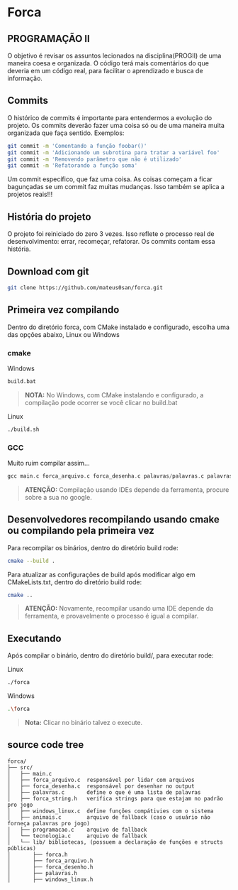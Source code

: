 # Forca

## PROGRAMAÇÃO II
O objetivo é revisar os assuntos lecionados na disciplina(PROGII) de
uma maneira coesa e organizada. O código terá mais comentários do
que deveria em um código real, para facilitar o aprendizado e busca de
informação.

## Commits
O histórico de commits é importante para entendermos a evolução do projeto.
Os commits deverão fazer uma coisa só ou de uma maneira muita organizada
que faça sentido. Exemplos:
```bash
git commit -m 'Comentando a função foobar()'
git commit -m 'Adicionando um subrotina para tratar a variável foo'
git commit -m 'Removendo parâmetro que não é utilizado'
git commit -m 'Refatorando a função soma'
```
Um commit específico, que faz uma coisa. As coisas começam a ficar bagunçadas
se um commit faz muitas mudanças. Isso também se aplica a projetos reais!!!

## História do projeto
O projeto foi reiniciado do zero 3 vezes. Isso reflete o processo real de desenvolvimento: errar, recomeçar, refatorar. Os commits contam essa história.

## Download com git
```bash
git clone https://github.com/mateus0san/forca.git
```

## Primeira vez compilando
Dentro do diretório forca, com CMake instalado e configurado, escolha uma das opções abaixo, Linux ou Windows
### cmake
Windows
```bat
build.bat
```
> **NOTA:** No Windows, com CMake instalando e configurado, a compilação pode ocorrer se você clicar no build.bat

Linux
```bash
./build.sh
```
### GCC
Muito ruim compilar assim...
```c
gcc main.c forca_arquivo.c forca_desenha.c palavras/palavras.c palavras/palavras_arquivos/animais.c palavras/palavras_arquivos/programacao.c palavras/palavras_arquivos/tecnologia.c
```
> **ATENÇÃO:** Compilação usando IDEs depende da ferramenta, procure sobre a sua no google.

## Desenvolvedores recompilando usando cmake ou compilando pela primeira vez
Para recompilar os binários, dentro do diretório build rode: 
```bash
cmake --build .
```
Para atualizar as configurações de build após modificar algo em CMakeLists.txt, dentro do
diretório build rode:
```bash
cmake ..
```
> **ATENÇÃO:** Novamente, recompilar usando uma IDE depende da ferramenta, e provavelmente o
>  processo é igual a compilar.

## Executando
Após compilar o binário, dentro do diretório build/, para executar rode:

Linux
```bash
./forca
```

Windows
```bash
.\forca
```
> **Nota:** Clicar no binário talvez o execute.

## source code tree
```text
forca/
├── src/
│   ├── main.c
│   ├── forca_arquivo.c  responsável por lidar com arquivos
│   ├── forca_desenha.c  responsável por desenhar no output
│   ├── palavras.c       define o que é uma lista de palavras
│   ├── forca_string.h   verifica strings para que estajam no padrão pro jogo
│   ├── windows_linux.c  define funções compátivies com o sistema
│   ├── animais.c        arquivo de fallback (caso o usuário não forneça palavras pro jogo)
│   ├── programacao.c    arquivo de fallback
│   └── tecnologia.c     arquivo de fallback
│   └── lib/ bibliotecas, (possuem a declaração de funções e structs públicas)
│       ├── forca.h
│       ├── forca_arquivo.h
│       ├── forca_desenho.h
│       ├── palavras.h
│       ├── windows_linux.h
```
